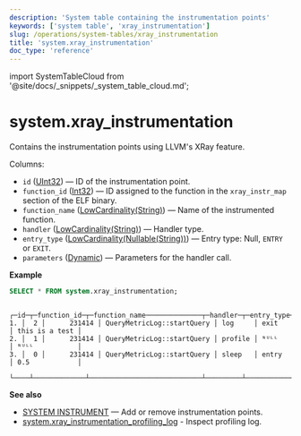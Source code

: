 ```yaml
---
description: 'System table containing the instrumentation points'
keywords: ['system table', 'xray_instrumentation']
slug: /operations/system-tables/xray_instrumentation
title: 'system.xray_instrumentation'
doc_type: 'reference'
---
```


import SystemTableCloud from '@site/docs/_snippets/_system_table_cloud.md';

# system.xray_instrumentation

<SystemTableCloud/>

Contains the instrumentation points using LLVM's XRay feature.

Columns:
- `id` ([UInt32](../../sql-reference/data-types/int-uint.md)) — ID of the instrumentation point.
- `function_id` ([Int32](../../sql-reference/data-types/int-uint.md)) — ID assigned to the function in the `xray_instr_map` section of the ELF binary.
- `function_name` ([LowCardinality(String)](../../sql-reference/data-types/string.md)) — Name of the instrumented function.
- `handler` ([LowCardinality(String)](../../sql-reference/data-types/string.md)) — Handler type.
- `entry_type` ([LowCardinality(Nullable(String))](../../sql-reference/data-types/string.md)) — Entry type: Null, `ENTRY` or `EXIT`.
- `parameters` ([Dynamic](../../sql-reference/data-types/dynamic.md)) — Parameters for the handler call.

**Example**

```sql
SELECT * FROM system.xray_instrumentation;
```

```text
   ┌─id─┬─function_id─┬─function_name──────────────┬─handler─┬─entry_type─┬─parameters─────┐
1. │  2 │      231414 │ QueryMetricLog::startQuery │ log     │ exit       │ this is a test │
2. │  1 │      231414 │ QueryMetricLog::startQuery │ profile │ ᴺᵁᴸᴸ       │ ᴺᵁᴸᴸ           │
3. │  0 │      231414 │ QueryMetricLog::startQuery │ sleep   │ entry      │ 0.5            │
   └────┴─────────────┴────────────────────────────┴─────────┴────────────┴────────────────┘
```

**See also**

- [SYSTEM INSTRUMENT](../../sql-reference/statements/system.md) — Add or remove instrumentation points.
- [system.xray_instrumentation_profiling_log](../../operations/system-tables/xray_instrumentation_profiling_log.md) - Inspect profiling log.
